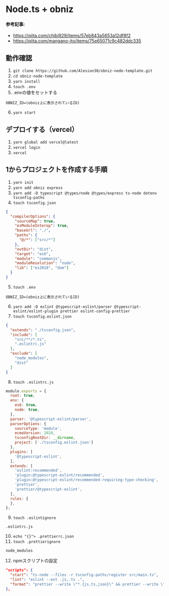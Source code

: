 # Node.ts + obniz

#### 参考記事:
- https://qiita.com/chibi929/items/57eb843a5653a12df8f2
- https://qiita.com/mangano-ito/items/75e65071c9c482ddc335

## 動作確認
1. `git clone https://github.com/Alesion30/obniz-node-template.git`
2. `cd obniz-node-template`
3. `yarn install`
4. `touch .env`
5. .envの値をセットする
```.env
OBNIZ_ID=(obniz上に表示されているID)
```
6. `yarn start`

## デプロイする（vercel）
1. `yarn global add vercel@latest`
2. `vercel login`
3. `vercel`

## 1からプロジェクトを作成する手順
1. `yarn init`
2. `yarn add obniz express`
3. `yarn add -D typescript @types/node @types/express ts-node dotenv tsconfig-paths`
4. `touch tsconfig.json`
```tsconfig.json
{
  "compilerOptions": {
    "sourceMap": true,
    "esModuleInterop": true,
    "baseUrl": "./",
    "paths": {
      "@/*": ["src/*"]
    },
    "outDir": "dist",
    "target": "es6",
    "module": "commonjs",
    "moduleResolution": "node",
    "lib": ["es2018", "dom"]
  }
}
```
5. `touch .env`
```.env
OBNIZ_ID=(obniz上に表示されているID)
```
6. `yarn add -D eslint @typescript-eslint/parser @typescript-eslint/eslint-plugin prettier eslint-config-prettier`
7. `touch tsconfig.eslint.json`
```tsconfig.eslint.json
{
  "extends": "./tsconfig.json",
  "include": [
    "src/**/*.ts",
    ".eslintrc.js"
  ],
  "exclude": [
    "node_modules",
    "dist"
  ]
}
```
8. `touch .eslintrc.js`
```.eslintrc.js
module.exports = {
  root: true,
  env: {
    es6: true,
    node: true,
  },
  parser: '@typescript-eslint/parser',
  parserOptions: {
    sourceType: 'module',
    ecmaVersion: 2020,
    tsconfigRootDir: __dirname,
    project: ['./tsconfig.eslint.json']
  },
  plugins: [
    '@typescript-eslint',
  ],
  extends: [
    'eslint:recommended',
    'plugin:@typescript-eslint/recommended',
    'plugin:@typescript-eslint/recommended-requiring-type-checking',
    'prettier',
    'prettier/@typescript-eslint',
  ],
  rules: {
  },
};
```
9. `touch .eslintignore`
```.eslintignore
.eslintrc.js
```
10. `echo "{}"> .prettierrc.json`
11. `touch .prettierignore`
```.prettierignore
node_modules
```
12. npmスクリプトの設定
```package.json
"scripts": {
  "start": "ts-node --files -r tsconfig-paths/register src/main.ts",
  "lint": "eslint --ext .js,.ts .",
  "format": "prettier --write \"*.{js,ts,json}\" && prettier --write \"src/**/*.{js,ts,json}\""
},
```
